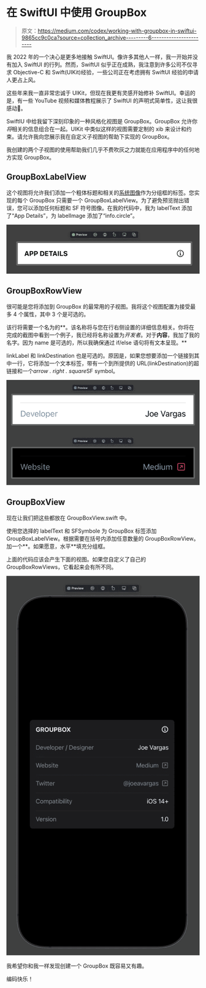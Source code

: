# 在 SwiftUI 中使用 GroupBox

> 原文：<https://medium.com/codex/working-with-groupbox-in-swiftui-9865cc9c0ca?source=collection_archive---------6----------------------->

我 2022 年的一个决心是更多地接触 SwiftUI。像许多其他人一样，我一开始并没有加入 SwiftUI 的行列。然而，SwiftUI 似乎正在成熟，我注意到许多公司不仅寻求 Objective-C 和 Swift(UIKit)经验，一些公司正在考虑拥有 SwiftUI 经验的申请人更占上风。

这些年来我一直非常忠诚于 UIKit，但现在我更有灵感开始修补 SwiftUI。幸运的是，有一些 YouTube 视频和媒体教程展示了 SwiftUI 的声明式简单性，这让我很感动🤯。

SwiftIU 中给我留下深刻印象的一种风格化视图是 GroupBox。GroupBox 允许你*将*相关的信息组合在一起。UIKit 中类似这样的视图需要定制的 xib 来设计和约束。请允许我向您展示我在自定义子视图的帮助下实现的 GroupBox。

我创建的两个子视图的使用帮助我们几乎不费吹灰之力就能在应用程序中的任何地方实现 GroupBox。

## GroupBoxLabelView

这个视图将允许我们添加一个粗体标题和相关的[系统图像](https://developer.apple.com/sf-symbols/)作为分组框的标签。您实现的每个 GroupBox 只需要一个 GroupBoxLabelView。为了避免预览抛出错误，您可以添加任何标题和 SF 符号图像。在我的代码中，我为 labelText 添加了“App Details”，为 labelImage 添加了“info.circle”。

![](img/341b138830505681608039c8106685b2.png)

## GroupBoxRowView

很可能是您将添加到 GroupBox 的最常用的子视图。我将这个视图配置为接受最多 4 个属性，其中 3 个是可选的。

该行将需要一个名为的**。该名称将与您在行右侧设置的详细信息相关。你将在完成的截图中看到一个例子，我已经将名称设置为*开发者*。对于**内容**，我加了我的名字。因为 name 是可选的，所以我确保通过 if/else 语句将有文本呈现。**

linkLabel 和 linkDestination 也是可选的。原因是，如果您想要添加一个链接到其中一行，它将添加一个文本标签，带有一个到所提供的 URL(linkDestination)的超链接和一个*arrow . right . square*SF symbol。

![](img/e81984e0e3ee1ce57d20bcee7829bfca.png)

## GroupBoxView

现在让我们把这些都放在 GroupBoxView.swift 中。

使用您选择的 labelText 和 SFSymbole 为 GroupBox 标签添加 GroupBoxLabelView。根据需要在括号内添加任意数量的 GroupBoxRowView。加一个**。如果愿意，水平**填充分组框。

上面的代码应该会产生下面的视图。如果您自定义了自己的 GroupBoxRowViews，它看起来会有所不同。

![](img/b2f8d9e00f59759a7408376256c9f917.png)

我希望你和我一样发现创建一个 GroupBox 既容易又有趣。

编码快乐！